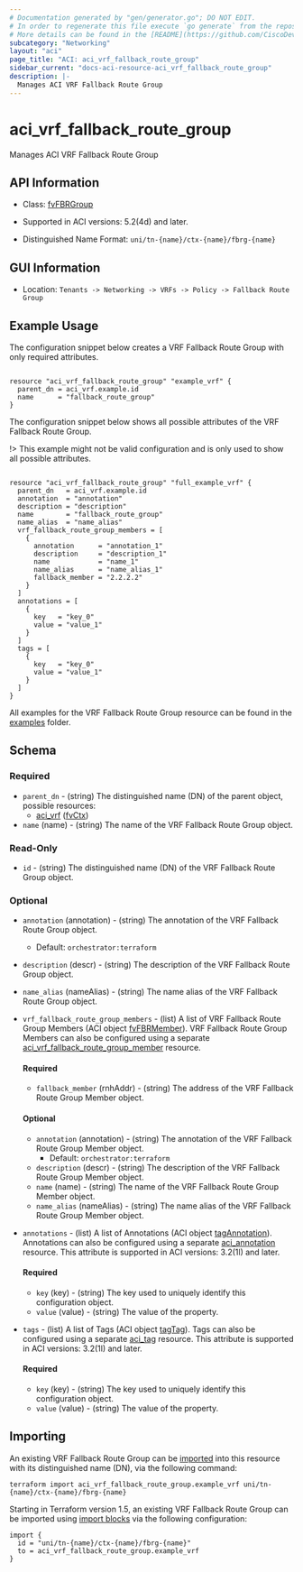 ```yaml
---
# Documentation generated by "gen/generator.go"; DO NOT EDIT.
# In order to regenerate this file execute `go generate` from the repository root.
# More details can be found in the [README](https://github.com/CiscoDevNet/terraform-provider-aci/blob/master/README.md).
subcategory: "Networking"
layout: "aci"
page_title: "ACI: aci_vrf_fallback_route_group"
sidebar_current: "docs-aci-resource-aci_vrf_fallback_route_group"
description: |-
  Manages ACI VRF Fallback Route Group
---
```


# aci_vrf_fallback_route_group #

Manages ACI VRF Fallback Route Group



## API Information ##

* Class: [fvFBRGroup](https://pubhub.devnetcloud.com/media/model-doc-latest/docs/app/index.html#/objects/fvFBRGroup/overview)

* Supported in ACI versions: 5.2(4d) and later.

* Distinguished Name Format: `uni/tn-{name}/ctx-{name}/fbrg-{name}`

## GUI Information ##

* Location: `Tenants -> Networking -> VRFs -> Policy -> Fallback Route Group`

## Example Usage ##

The configuration snippet below creates a VRF Fallback Route Group with only required attributes.

```hcl

resource "aci_vrf_fallback_route_group" "example_vrf" {
  parent_dn = aci_vrf.example.id
  name      = "fallback_route_group"
}

```
The configuration snippet below shows all possible attributes of the VRF Fallback Route Group.

!> This example might not be valid configuration and is only used to show all possible attributes.

```hcl

resource "aci_vrf_fallback_route_group" "full_example_vrf" {
  parent_dn   = aci_vrf.example.id
  annotation  = "annotation"
  description = "description"
  name        = "fallback_route_group"
  name_alias  = "name_alias"
  vrf_fallback_route_group_members = [
    {
      annotation      = "annotation_1"
      description     = "description_1"
      name            = "name_1"
      name_alias      = "name_alias_1"
      fallback_member = "2.2.2.2"
    }
  ]
  annotations = [
    {
      key   = "key_0"
      value = "value_1"
    }
  ]
  tags = [
    {
      key   = "key_0"
      value = "value_1"
    }
  ]
}

```

All examples for the VRF Fallback Route Group resource can be found in the [examples](https://github.com/CiscoDevNet/terraform-provider-aci/tree/master/examples/resources/aci_vrf_fallback_route_group) folder.

## Schema ##

### Required ###

* `parent_dn` - (string) The distinguished name (DN) of the parent object, possible resources:
  - [aci_vrf](https://registry.terraform.io/providers/CiscoDevNet/aci/latest/docs/resources/vrf) ([fvCtx](https://pubhub.devnetcloud.com/media/model-doc-latest/docs/app/index.html#/objects/fvCtx/overview))
* `name` (name) - (string) The name of the VRF Fallback Route Group object.

### Read-Only ###

* `id` - (string) The distinguished name (DN) of the VRF Fallback Route Group object.

### Optional ###
  
* `annotation` (annotation) - (string) The annotation of the VRF Fallback Route Group object.
  - Default: `orchestrator:terraform`
* `description` (descr) - (string) The description of the VRF Fallback Route Group object.
* `name_alias` (nameAlias) - (string) The name alias of the VRF Fallback Route Group object.

* `vrf_fallback_route_group_members` - (list) A list of VRF Fallback Route Group Members (ACI object [fvFBRMember](https://pubhub.devnetcloud.com/media/model-doc-latest/docs/app/index.html#/objects/fvFBRMember/overview)). VRF Fallback Route Group Members can also be configured using a separate [aci_vrf_fallback_route_group_member](https://registry.terraform.io/providers/CiscoDevNet/aci/latest/docs/resources/vrf_fallback_route_group_member) resource.
  
  #### Required ####
  
  * `fallback_member` (rnhAddr) - (string) The address of the VRF Fallback Route Group Member object.

  #### Optional ####
    
  * `annotation` (annotation) - (string) The annotation of the VRF Fallback Route Group Member object.
      - Default: `orchestrator:terraform`
  * `description` (descr) - (string) The description of the VRF Fallback Route Group Member object.
  * `name` (name) - (string) The name of the VRF Fallback Route Group Member object.
  * `name_alias` (nameAlias) - (string) The name alias of the VRF Fallback Route Group Member object.

* `annotations` - (list) A list of Annotations (ACI object [tagAnnotation](https://pubhub.devnetcloud.com/media/model-doc-latest/docs/app/index.html#/objects/tagAnnotation/overview)). Annotations can also be configured using a separate [aci_annotation](https://registry.terraform.io/providers/CiscoDevNet/aci/latest/docs/resources/annotation) resource. This attribute is supported in ACI versions: 3.2(1l) and later.
  
  #### Required ####
  
  * `key` (key) - (string) The key used to uniquely identify this configuration object.
  * `value` (value) - (string) The value of the property.

* `tags` - (list) A list of Tags (ACI object [tagTag](https://pubhub.devnetcloud.com/media/model-doc-latest/docs/app/index.html#/objects/tagTag/overview)). Tags can also be configured using a separate [aci_tag](https://registry.terraform.io/providers/CiscoDevNet/aci/latest/docs/resources/tag) resource. This attribute is supported in ACI versions: 3.2(1l) and later.
  
  #### Required ####
  
  * `key` (key) - (string) The key used to uniquely identify this configuration object.
  * `value` (value) - (string) The value of the property.

## Importing

An existing VRF Fallback Route Group can be [imported](https://www.terraform.io/docs/import/index.html) into this resource with its distinguished name (DN), via the following command:

```
terraform import aci_vrf_fallback_route_group.example_vrf uni/tn-{name}/ctx-{name}/fbrg-{name}
```

Starting in Terraform version 1.5, an existing VRF Fallback Route Group can be imported
using [import blocks](https://developer.hashicorp.com/terraform/language/import) via the following configuration:

```
import {
  id = "uni/tn-{name}/ctx-{name}/fbrg-{name}"
  to = aci_vrf_fallback_route_group.example_vrf
}
```
